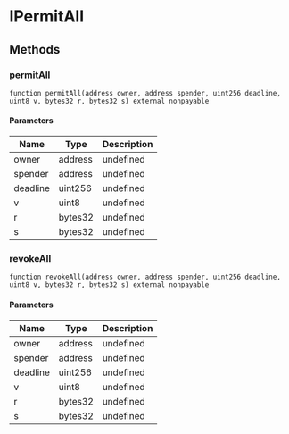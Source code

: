 # IPermitAll









## Methods

### permitAll

```solidity
function permitAll(address owner, address spender, uint256 deadline, uint8 v, bytes32 r, bytes32 s) external nonpayable
```





#### Parameters

| Name | Type | Description |
|---|---|---|
| owner | address | undefined |
| spender | address | undefined |
| deadline | uint256 | undefined |
| v | uint8 | undefined |
| r | bytes32 | undefined |
| s | bytes32 | undefined |

### revokeAll

```solidity
function revokeAll(address owner, address spender, uint256 deadline, uint8 v, bytes32 r, bytes32 s) external nonpayable
```





#### Parameters

| Name | Type | Description |
|---|---|---|
| owner | address | undefined |
| spender | address | undefined |
| deadline | uint256 | undefined |
| v | uint8 | undefined |
| r | bytes32 | undefined |
| s | bytes32 | undefined |





